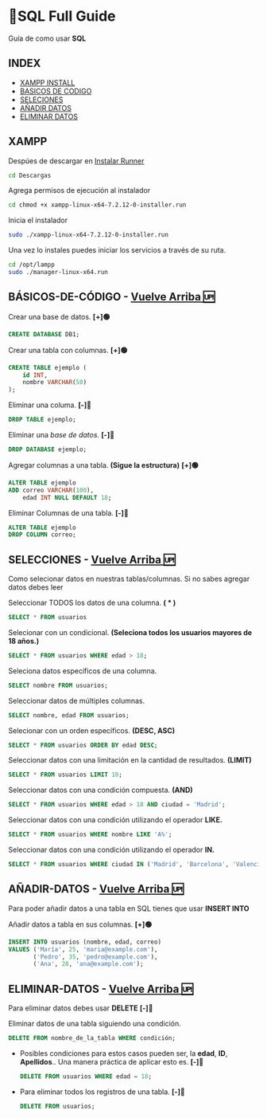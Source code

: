 
# 💉SQL Full Guide 

 Guía de como usar **SQL**
## INDEX
- [XAMPP INSTALL](#XAMPP)
- [BASICOS DE CODIGO](#BÁSICOS-DE-CÓDIGO)
- [SELECIONES](#SELECIONES)
- [AÑADIR DATOS](#AÑADIR-DATOS)
- [ELIMINAR DATOS](#ELIMINAR-DATOS)


## XAMPP
Despúes de descargar en [Instalar Runner](https://www.apachefriends.org/es/download.html)
```bash
cd Descargas
```
Agrega permisos de ejecución al instalador
```bash
cd chmod +x xampp-linux-x64-7.2.12-0-installer.run
```
Inicia el instalador
```bash
sudo ./xampp-linux-x64-7.2.12-0-installer.run
```
Una vez lo instales puedes iniciar los servicios a través de su ruta.
```bash
cd /opt/lampp
sudo ./manager-linux-x64.run
```

## BÁSICOS-DE-CÓDIGO - [Vuelve Arriba 🆙](#INDEX)
Crear una base de datos.  **[+]🟢**
```sql
CREATE DATABASE DB1;
```
Crear una tabla con columnas. **[+]🟢**
```sql
CREATE TABLE ejemplo (
    id INT,
    nombre VARCHAR(50)
);
```
Eliminar una columa. **[-]🔴**
```sql
DROP TABLE ejemplo;
```
Eliminar una _base de datos._ **[-]🔴**
```sql
DROP DATABASE ejemplo;
```
Agregar columnas a una tabla. **(Sigue la estructura)** **[+]🟢**
```sql
ALTER TABLE ejemplo
ADD correo VARCHAR(100),
    edad INT NULL DEFAULT 18;
```

Eliminar Columnas de una tabla. **[-]🔴**
```sql
ALTER TABLE ejemplo
DROP COLUMN correo;
```

## SELECCIONES  - [Vuelve Arriba 🆙](#INDEX)

Como selecionar datos en nuestras tablas/columnas. Si no sabes agregar datos debes leer


Seleccionar TODOS los datos de una columna.  **(  *  )**
```sql
SELECT * FROM usuarios
```

Selecionar con un condicional. **(Seleciona todos los usuarios mayores de 18 años.)**

```sql
SELECT * FROM usuarios WHERE edad > 18; 
```

Seleciona datos específicos de una columna.
```sql
SELECT nombre FROM usuarios;
```

Seleccionar datos de múltiples columnas.

```sql
SELECT nombre, edad FROM usuarios;
```

Selecionar con un orden específicos.  **(DESC, ASC)**

```sql
SELECT * FROM usuarios ORDER BY edad DESC;
```

Seleccionar datos con una limitación en la cantidad de resultados. **(LIMIT)**

```sql
SELECT * FROM usuarios LIMIT 10;
```

Seleccionar datos con una condición compuesta. **(AND)**
```sql
SELECT * FROM usuarios WHERE edad > 18 AND ciudad = 'Madrid';
```

Seleccionar datos con una condición utilizando el operador **LIKE.**
```sql
SELECT * FROM usuarios WHERE nombre LIKE 'A%';
```

Seleccionar datos con una condición utilizando el operador **IN.**
```sql
SELECT * FROM usuarios WHERE ciudad IN ('Madrid', 'Barcelona', 'Valencia');
```

## AÑADIR-DATOS - [Vuelve Arriba 🆙](#INDEX)

Para poder añadir datos a una tabla en SQL tienes que usar **INSERT INTO**

Añadir datos a tabla en sus columnas. **[+]🟢**
```sql
INSERT INTO usuarios (nombre, edad, correo)
VALUES ('María', 25, 'maria@example.com'),
       ('Pedro', 35, 'pedro@example.com'),
       ('Ana', 28, 'ana@example.com');
```

## ELIMINAR-DATOS - [Vuelve Arriba 🆙](#INDEX)

Para eliminar datos debes usar **DELETE** **[-]🔴**

Eliminar datos de una tabla siguiendo una condición.
```sql
DELETE FROM nombre_de_la_tabla WHERE condición;
```

- Posibles condiciones para estos casos pueden ser, la **edad**, **ID**, **Apellidos**..
  Una manera práctica de aplicar esto es. **[-]🔴**
  ```sql
  DELETE FROM usuarios WHERE edad = 18;
  ```
- Para eliminar todos los registros de una tabla. **[-]🔴**
    ```sql
  DELETE FROM usuarios;
  ```
